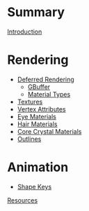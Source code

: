 # Summary
[Introduction](./introduction.md)

# Rendering
- [Deferred Rendering](./deferred.md)
    - [GBuffer](./gbuffer.md)
    - [Material Types](./material_types.md)
- [Textures](./textures.md)
- [Vertex Attributes]()
- [Eye Materials]()
- [Hair Materials](./hair.md)
- [Core Crystal Materials]()
- [Outlines]()

# Animation
- [Shape Keys]()

[Resources](./resources.md)